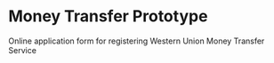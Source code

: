 # Money Transfer Prototype
Online application form for registering Western Union Money Transfer Service
